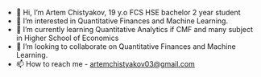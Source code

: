 - 👋 Hi, I’m Artem Chistyakov, 19 y.o FCS HSE bachelor 2 year student 
- 👀 I’m interested in Quantitative Finances and Machine Learning.
- 🌱 I’m currently learning Quantitative Analytics if CMF and many subject in Higher School of Economics
- 💞️ I’m looking to collaborate on Quantitative Finances and Machine Learning.
- 📫 How to reach me - artemchistyakov03@gmail.com

<!---
ChistyakovArtem/ChistyakovArtem is a ✨ special ✨ repository because its `README.md` (this file) appears on your GitHub profile.
You can click the Preview link to take a look at your changes.
--->
